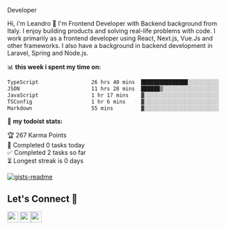 Developer

Hi, i'm Leandro 👋
I'm Frontend Developer with Backend background from Italy. I enjoy building products and solving real-life problems with code. I work primarily as a frontend developer using React, Next.js, Vue.Js and other frameworks. I also have a background in backend development in Laravel, Spring and Node.js.

📊 **this week i spent my time on:**
<!--START_SECTION:waka-->

```txt
TypeScript                 26 hrs 40 mins  ███████████████░░░░░░░░░░   60.38 %
JSON                       11 hrs 28 mins  ██████▒░░░░░░░░░░░░░░░░░░   25.98 %
JavaScript                 1 hr 17 mins    ▓░░░░░░░░░░░░░░░░░░░░░░░░   02.93 %
TSConfig                   1 hr 6 mins     ▓░░░░░░░░░░░░░░░░░░░░░░░░   02.52 %
Markdown                   55 mins         ▓░░░░░░░░░░░░░░░░░░░░░░░░   02.10 %
```

<!--END_SECTION:waka-->

🚧 **my todoist stats:**

<!-- TODO-IST:START -->
🏆  267 Karma Points           
🌸  Completed 0 tasks today           
✅  Completed 2 tasks so far           
⏳  Longest streak is 0 days
<!-- TODO-IST:END -->

[![gists-readme](https://gists-readme.yizack.com/api?user=leandrovitto&title=&n=10)](https://gist.github.com/leandrovitto)


## Let's Connect 🤝 

<a href="https://www.linkedin.com/in/leandrovitto/"><img src="https://cdn2.iconfinder.com/data/icons/social-media-2285/512/1_Linkedin_unofficial_colored_svg-128.png" width="25"></a>
<a href="https://www.youtube.com/@codewavedev_"><img src="https://cdn1.iconfinder.com/data/icons/logotypes/32/youtube-1024.png" width="25"></a><a href="https://leandrovitto.com/"><img src="https://cdn1.iconfinder.com/data/icons/business-startup-14/60/Development-512.png" width="25"></a>